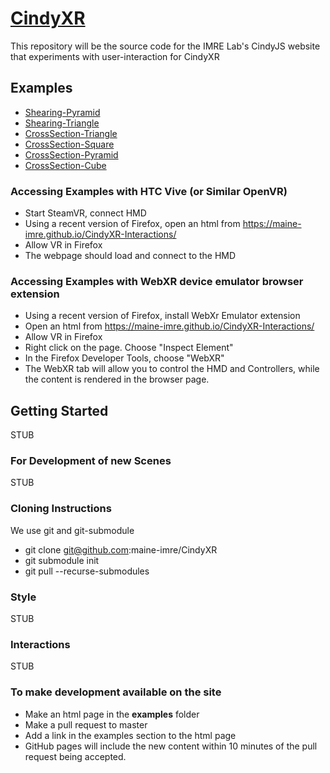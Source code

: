# [CindyXR](https://maine-imre.github.io/CindyXR-Interactions/)
This repository will be the source code for the IMRE Lab's CindyJS website that experiments with user-interaction for CindyXR

## Examples
<!--* [LatticeLand](https://maine-imre.github.io/CindyXR-Interactions/examples/LatticeLand.html)-->
* [Shearing-Pyramid](https://maine-imre.github.io/CindyXR-Interactions/examples/Shearing_Pyramid.html)
* [Shearing-Triangle](https://maine-imre.github.io/CindyXR-Interactions/examples/Shearing_Triangle.html)
* [CrossSection-Triangle](https://maine-imre.github.io/CindyXR-Interactions/examples/CrossSection_Triangle.html)
* [CrossSection-Square](https://maine-imre.github.io/CindyXR-Interactions/examples/CrossSection_Square.html)
* [CrossSection-Pyramid](https://maine-imre.github.io/CindyXR-Interactions/examples/CrossSection_Pyramid.html)
* [CrossSection-Cube](https://maine-imre.github.io/CindyXR-Interactions/examples/CrossSection_Cube.html)
<!--:* [Sphere Cross Section](https://maine-imre.github.io/CindyXR-Interactions/examples/SphereCrossSection.html)-->

### Accessing Examples with HTC Vive (or Similar OpenVR)
* Start SteamVR, connect HMD
* Using a recent version of Firefox, open an html from https://maine-imre.github.io/CindyXR-Interactions/
* Allow VR in Firefox
* The webpage should load and connect to the HMD


### Accessing Examples with WebXR device emulator browser extension
 * Using a recent version of Firefox, install WebXr Emulator extension
 * Open an html from https://maine-imre.github.io/CindyXR-Interactions/
 * Allow VR in Firefox
 * Right click on the page.  Choose "Inspect Element"
 * In the Firefox Developer Tools, choose "WebXR"
 * The WebXR tab will allow you to control the HMD and Controllers, while the content is rendered in the browser page.

## Getting Started
STUB

### For Development of new Scenes
STUB

### Cloning Instructions
We use git and git-submodule

* git clone git@github.com:maine-imre/CindyXR
* git submodule init
* git pull --recurse-submodules

### Style

STUB

### Interactions

STUB

### To make development available on the site
- Make an html page in the **examples** folder
- Make a pull request to master
- Add a link in the examples section to the html page
- GitHub pages will include the new content within 10 minutes of the pull request being accepted.